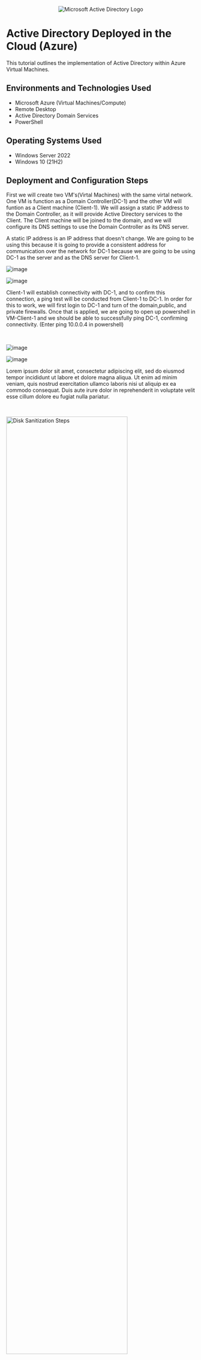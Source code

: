 <p align="center">
<img src="https://i.imgur.com/pU5A58S.png" alt="Microsoft Active Directory Logo"/>
</p>

<h1> Active Directory Deployed in the Cloud (Azure)</h1>
This tutorial outlines the implementation of Active Directory within Azure Virtual Machines.<br />

<h2>Environments and Technologies Used</h2>

- Microsoft Azure (Virtual Machines/Compute)
- Remote Desktop
- Active Directory Domain Services
- PowerShell

<h2>Operating Systems Used </h2>

- Windows Server 2022
- Windows 10 (21H2)

<h2>Deployment and Configuration Steps</h2>

First we will create two VM's(Virtal Machines) with the same virtal network. One VM is function as a Domain Controller(DC-1) and the other VM will funtion as a Client machine (Client-1). We will assign a static IP address to the Domain Controller, as it will provide Active Directory services to the Client. The Client machine will be joined to the domain, and we will configure its DNS settings to use the Domain Controller as its DNS server.

A static IP address is an IP address that doesn't change. We are going to be using this because it is going to provide a consistent address for communication over the network for DC-1 because we are going to be using DC-1 as the server and as the DNS server for Client-1.
<p>
  
![image](https://github.com/user-attachments/assets/a747979e-83b9-4721-830d-8d64e09157a7)

</p>
<p>

![image](https://github.com/user-attachments/assets/c129f076-b3bd-426a-aad4-f9a4df701a52)

Client-1 will establish connectivity with DC-1, and to confirm this connection, a ping test will be conducted from Client-1 to DC-1. In order for this to work, we will first login to DC-1 and turn of the domain,public, and private firewalls. Once that is applied, we are going to open up powershell in VM-Client-1 and we should be able to successfully ping DC-1, confirming connectivity. (Enter ping 10.0.0.4 in powershell)
</p>
<br />

<p>
  
![image](https://github.com/user-attachments/assets/b70012a5-f04b-446c-9191-1b62859485ab)

![image](https://github.com/user-attachments/assets/c69fc5a1-8772-4694-81d0-77d30a526d24)

</p>
<p>
Lorem ipsum dolor sit amet, consectetur adipiscing elit, sed do eiusmod tempor incididunt ut labore et dolore magna aliqua. Ut enim ad minim veniam, quis nostrud exercitation ullamco laboris nisi ut aliquip ex ea commodo consequat. Duis aute irure dolor in reprehenderit in voluptate velit esse cillum dolore eu fugiat nulla pariatur.
</p>
<br />

<p>
<img src="https://i.imgur.com/DJmEXEB.png" height="80%" width="80%" alt="Disk Sanitization Steps"/>
</p>
<p>
Lorem ipsum dolor sit amet, consectetur adipiscing elit, sed do eiusmod tempor incididunt ut labore et dolore magna aliqua. Ut enim ad minim veniam, quis nostrud exercitation ullamco laboris nisi ut aliquip ex ea commodo consequat. Duis aute irure dolor in reprehenderit in voluptate velit esse cillum dolore eu fugiat nulla pariatur.
</p>
<br />
